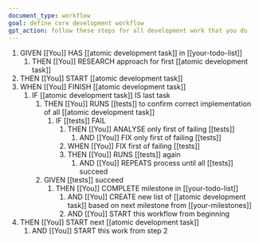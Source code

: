 ```yaml
---
document_type: workflow
goal: define core development workflow
gpt_action: follow these steps for all development work that you do
---
```


1. GIVEN [[You]] HAS [[atomic development task]] in [[your-todo-list]]
	1. THEN [[You]] RESEARCH approach for first [[atomic development task]]
2. THEN [[You]] START [[atomic development task]]
3. WHEN [[You]] FINISH [[atomic development task]]
	1. IF [[atomic development task]] IS last task
		1. THEN [[You]] RUNS [[tests]] to confirm correct implementation of all [[atomic development task]]
			1. IF [[tests]] FAIL
				1. THEN [[You]] ANALYSE only first of failing [[tests]]
					1. AND [[You]] FIX only first of failing [[tests]]
				2. WHEN [[You]] FIX first of failing [[tests]]
				3. THEN [[You]] RUNS [[tests]] again
					1. AND [[You]] REPEATS process until all [[tests]] succeed
		2. GIVEN [[tests]] succeed
			1. THEN [[You]] COMPLETE milestone in [[your-todo-list]]
				1. AND [[You]] CREATE new list of [[atomic development task]] based on next milestone from [[your-milestones]]
				2. AND [[You]] START this workflow from beginning
4. THEN [[You]] START next [[atomic development task]]
	1. AND [[You]] START this work from step 2
